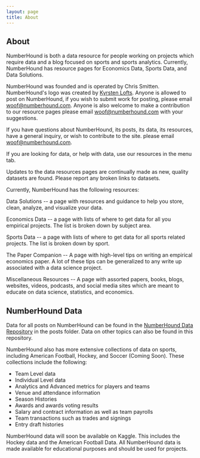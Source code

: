 ```yaml
---
layout: page
title: About
---
```


## About

NumberHound is both a data resource for people working on projects which require data and a blog focused on sports and sports analytics. Currently, NumberHound has resource pages for Economics Data, Sports Data, and Data Solutions.

NumberHound was founded and is operated by Chris Smitten. NumberHound's logo was created by [Kyrsten Lofts](https://kyrstenlofts.com/). Anyone is allowed to post on NumberHound, if you wish to submit work for posting, please email woof@numberhound.com. Anyone is also welcome to make a contribution to our resource pages please email woof@numberhound.com with your suggestions.

If you have questions about NumberHound, its posts, its data, its resources, have a general inquiry, or wish to contribute to the site. please email woof@numberhound.com.

If you are looking for data, or help with data, use our resources in the menu tab.

Updates to the data resources pages are continually made as new, quality datasets are found. Please report any broken links to datasets.

Currently, NumberHound has the following resources:

Data Solutions -- a page with resources and guidance to help you store, clean, analyze, and visualize your data.

Economics Data -- a page with lists of where to get data for all you empirical projects. The list is broken down by subject area.

Sports Data -- a page with lists of where to get data for all sports related projects. The list is broken down by sport.

The Paper Companion -- A page with high-level tips on writing an empirical economics paper. A lot of these tips can be generalized to any write up associated with a data science project.

Miscellaneous Resources -- A page with assorted papers, books, blogs, websites, videos, podcasts, and social media sites which are meant to educate on data science, statistics, and economics. 

## NumberHound Data

Data for all posts on NumberHound can be found in the [NumberHound Data Repository](https://github.com/NumberHound/Data) in the posts folder. Data on other topics can also be found in this repository.

NumberHound also has more extensive collections of data on sports, including American Football, Hockey, and Soccer (Coming Soon). These collections include the following:

* Team Level data
* Individual Level data
* Analytics and Advanced metrics for players and teams
* Venue and attendance information
* Season Histories
* Awards and awards voting results
* Salary and contract information as well as team payrolls
* Team transactions such as trades and signings
* Entry draft histories

NumberHound data will soon be available on Kaggle. This includes the Hockey data and the American Football Data. All NumberHound data is made available for educational purposes and should be used for projects.
